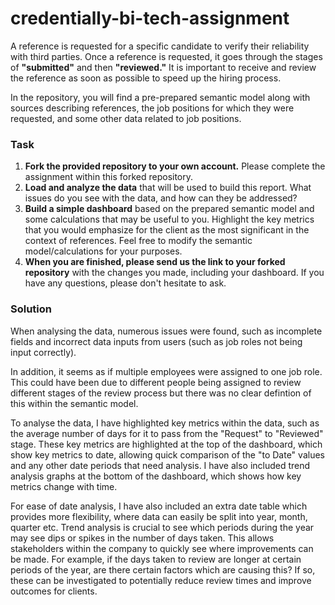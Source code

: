 # credentially-bi-tech-assignment

A reference is requested for a specific candidate to verify their reliability with third parties. Once a reference is requested, it goes through the stages of **"submitted"** and then **"reviewed."** It is important to receive and review the reference as soon as possible to speed up the hiring process.  

In the repository, you will find a pre-prepared semantic model along with sources describing references, the job positions for which they were requested, and some other data related to job positions.  

### Task  

1. **Fork the provided repository to your own account.** Please complete the assignment within this forked repository.
2. **Load and analyze the data** that will be used to build this report. What issues do you see with the data, and how can they be addressed?  
3. **Build a simple dashboard** based on the prepared semantic model and some calculations that may be useful to you. Highlight the key metrics that you would emphasize for the client as the most significant in the context of references. Feel free to modify the semantic model/calculations for your purposes.  
4. **When you are finished, please send us the link to your forked repository** with the changes you made, including your dashboard. If you have any questions, please don't hesitate to ask.

### Solution

When analysing the data, numerous issues were found, such as incomplete fields and incorrect data inputs from users (such as job roles not being input correctly). 

In addition, it seems as if multiple employees were assigned to one job role. This could have been due to different people being assigned to review different stages of the review process but there was no clear defintion of this within the semantic model.

To analyse the data, I have highlighted key metrics within the data, such as the average number of days for it to pass from the "Request" to "Reviewed" stage. These key metrics are highlighted at the top of the dashboard, which show key metrics to date, allowing quick comparison of the "to Date" values and any other date periods that need analysis. I have also included trend analysis graphs at the bottom of the dashboard, which shows how key metrics change with time.

For ease of date analysis, I have also included an extra date table which provides more flexibility, where data can easily be split into year, month, quarter etc. Trend analysis is crucial to see which periods during the year may see dips or spikes in the number of days taken. This allows stakeholders within the company to quickly see where improvements can be made. For example, if the days taken to review are longer at certain periods of the year, are there certain factors which are causing this? If so, these can be investigated to potentially reduce review times and improve outcomes for clients.
